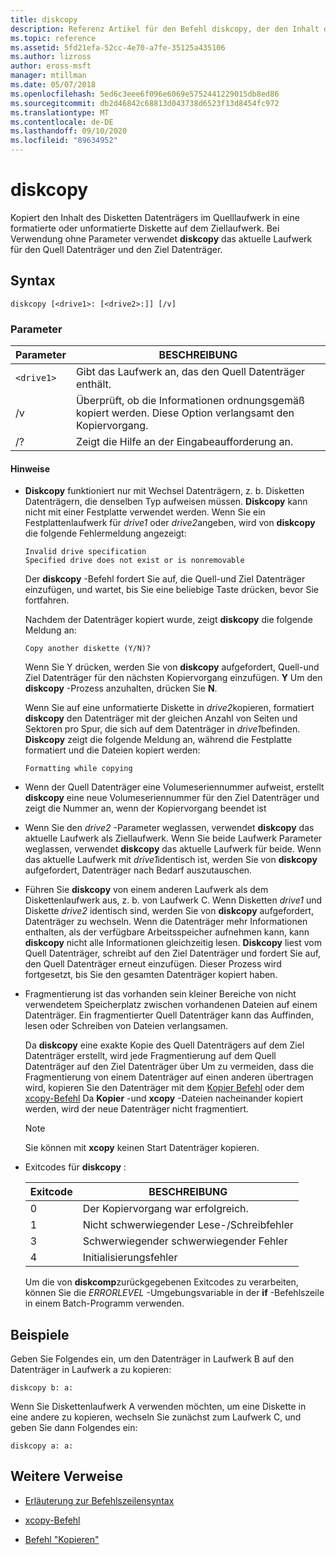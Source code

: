 ```yaml
---
title: diskcopy
description: Referenz Artikel für den Befehl diskcopy, der den Inhalt der Diskette im Quelllaufwerk in eine formatierte oder unformatierte Diskette auf dem Ziellaufwerk kopiert.
ms.topic: reference
ms.assetid: 5fd21efa-52cc-4e70-a7fe-35125a435106
ms.author: lizross
author: eross-msft
manager: mtillman
ms.date: 05/07/2018
ms.openlocfilehash: 5ed6c3eee6f096e6069e5752441229015db8ed86
ms.sourcegitcommit: db2d46842c68813d043738d6523f13d8454fc972
ms.translationtype: MT
ms.contentlocale: de-DE
ms.lasthandoff: 09/10/2020
ms.locfileid: "89634952"
---
```

# <a name="diskcopy"></a>diskcopy

Kopiert den Inhalt des Disketten Datenträgers im Quelllaufwerk in eine formatierte oder unformatierte Diskette auf dem Ziellaufwerk. Bei Verwendung ohne Parameter verwendet **diskcopy** das aktuelle Laufwerk für den Quell Datenträger und den Ziel Datenträger.

## <a name="syntax"></a>Syntax

```
diskcopy [<drive1>: [<drive2>:]] [/v]
```

### <a name="parameters"></a>Parameter

| Parameter | BESCHREIBUNG |
| --------- | ----------- |
| `<drive1>` | Gibt das Laufwerk an, das den Quell Datenträger enthält. |
| /v | Überprüft, ob die Informationen ordnungsgemäß kopiert werden. Diese Option verlangsamt den Kopiervorgang. |
| /? | Zeigt die Hilfe an der Eingabeaufforderung an. |

#### <a name="remarks"></a>Hinweise

- **Diskcopy** funktioniert nur mit Wechsel Datenträgern, z. b. Disketten Datenträgern, die denselben Typ aufweisen müssen. **Diskcopy** kann nicht mit einer Festplatte verwendet werden. Wenn Sie ein Festplattenlaufwerk für *drive1* oder *drive2*angeben, wird von **diskcopy** die folgende Fehlermeldung angezeigt:

    ```
    Invalid drive specification
    Specified drive does not exist or is nonremovable
    ```

    Der **diskcopy** -Befehl fordert Sie auf, die Quell-und Ziel Datenträger einzufügen, und wartet, bis Sie eine beliebige Taste drücken, bevor Sie fortfahren.

    Nachdem der Datenträger kopiert wurde, zeigt **diskcopy** die folgende Meldung an:

    ```
    Copy another diskette (Y/N)?
    ```

    Wenn Sie Y drücken, werden Sie von **diskcopy** aufgefordert, Quell-und Ziel Datenträger für den nächsten Kopiervorgang einzufügen. **Y** Um den **diskcopy** -Prozess anzuhalten, drücken Sie **N**.

    Wenn Sie auf eine unformatierte Diskette in *drive2*kopieren, formatiert **diskcopy** den Datenträger mit der gleichen Anzahl von Seiten und Sektoren pro Spur, die sich auf dem Datenträger in *drive1*befinden. **Diskcopy** zeigt die folgende Meldung an, während die Festplatte formatiert und die Dateien kopiert werden:

    ```
    Formatting while copying
    ```

- Wenn der Quell Datenträger eine Volumeseriennummer aufweist, erstellt **diskcopy** eine neue Volumeseriennummer für den Ziel Datenträger und zeigt die Nummer an, wenn der Kopiervorgang beendet ist

- Wenn Sie den *drive2* -Parameter weglassen, verwendet **diskcopy** das aktuelle Laufwerk als Ziellaufwerk. Wenn Sie beide Laufwerk Parameter weglassen, verwendet **diskcopy** das aktuelle Laufwerk für beide. Wenn das aktuelle Laufwerk mit *drive1*identisch ist, werden Sie von **diskcopy** aufgefordert, Datenträger nach Bedarf auszutauschen.

- Führen Sie **diskcopy** von einem anderen Laufwerk als dem Diskettenlaufwerk aus, z. b. von Laufwerk C. Wenn Disketten *drive1* und Diskette *drive2* identisch sind, werden Sie von **diskcopy** aufgefordert, Datenträger zu wechseln. Wenn die Datenträger mehr Informationen enthalten, als der verfügbare Arbeitsspeicher aufnehmen kann, kann **diskcopy** nicht alle Informationen gleichzeitig lesen. **Diskcopy** liest vom Quell Datenträger, schreibt auf den Ziel Datenträger und fordert Sie auf, den Quell Datenträger erneut einzufügen. Dieser Prozess wird fortgesetzt, bis Sie den gesamten Datenträger kopiert haben.

- Fragmentierung ist das vorhanden sein kleiner Bereiche von nicht verwendetem Speicherplatz zwischen vorhandenen Dateien auf einem Datenträger. Ein fragmentierter Quell Datenträger kann das Auffinden, lesen oder Schreiben von Dateien verlangsamen.

    Da **diskcopy** eine exakte Kopie des Quell Datenträgers auf dem Ziel Datenträger erstellt, wird jede Fragmentierung auf dem Quell Datenträger auf den Ziel Datenträger über Um zu vermeiden, dass die Fragmentierung von einem Datenträger auf einen anderen übertragen wird, kopieren Sie den Datenträger mit dem [Kopier Befehl](copy.md) oder dem [xcopy-Befehl](xcopy.md) Da **Kopier** -und **xcopy** -Dateien nacheinander kopiert werden, wird der neue Datenträger nicht fragmentiert.

    > [!NOTE]
    > Sie können mit **xcopy** keinen Start Datenträger kopieren.

- Exitcodes für **diskcopy** :

    | Exitcode | BESCHREIBUNG |
    | --------- | ----------- |
    | 0 | Der Kopiervorgang war erfolgreich. |
    | 1 | Nicht schwerwiegender Lese-/Schreibfehler |
    | 3 | Schwerwiegender schwerwiegender Fehler |
    | 4 | Initialisierungsfehler |

    Um die von **diskcomp**zurückgegebenen Exitcodes zu verarbeiten, können Sie die *ERRORLEVEL* -Umgebungsvariable in der **if** -Befehlszeile in einem Batch-Programm verwenden.

## <a name="examples"></a>Beispiele

Geben Sie Folgendes ein, um den Datenträger in Laufwerk B auf den Datenträger in Laufwerk a zu kopieren:

```
diskcopy b: a:
```

Wenn Sie Diskettenlaufwerk A verwenden möchten, um eine Diskette in eine andere zu kopieren, wechseln Sie zunächst zum Laufwerk C, und geben Sie dann Folgendes ein:

```
diskcopy a: a:
```

## <a name="additional-references"></a>Weitere Verweise

- [Erläuterung zur Befehlszeilensyntax](command-line-syntax-key.md)

- [xcopy-Befehl](xcopy.md)

- [Befehl "Kopieren"](copy.md)
